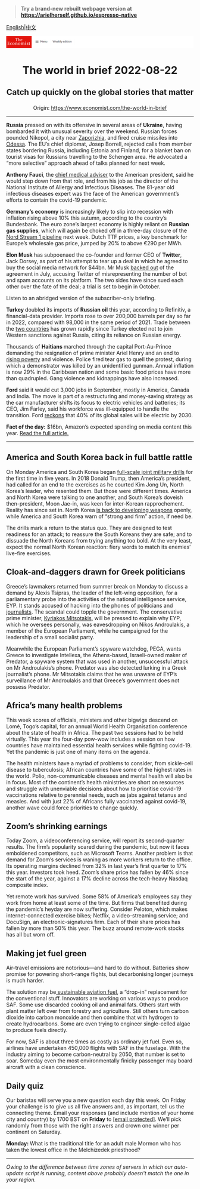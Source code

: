 > **Try a brand-new rebuilt webpage version at https://arielherself.github.io/espresso-native**

[English](https://github.com/arielherself/espresso/blob/main/README.md)|[中文](https://github-com.translate.goog/arielherself/espresso/blob/main/README.md?_x_tr_sl=en&_x_tr_tl=zh-CN&_x_tr_hl=zh-CN&_x_tr_pto=wapp)



![The Economist](menubar.png)

# <p align="center">The world in brief 2022-08-22</p>

## <p align="center">Catch up quickly on the global stories that matter</p>

<p align="center">Origin: <a href="https://www.economist.com/the-world-in-brief">https://www.economist.com/the-world-in-brief</a><hr>

<strong>Russia</strong> pressed on with its offensive in several areas of <strong>Ukraine</strong>, having bombarded it with unusual severity over the weekend. Russian forces pounded Nikopol, a city near [Zaporizhia](https://www.economist.com/the-economist-explains/2022/08/19/what-is-at-stake-at-ukraines-zaporizhia-nuclear-plant), and fired cruise missiles into [Odessa](https://www.economist.com/the-economist-explains/2022/05/27/why-is-odessa-important-to-both-ukraine-and-russia). The EU’s chief diplomat, Josep Borrell, rejected calls from member states bordering Russia, including Estonia and Finland, for a blanket ban on tourist visas for Russians travelling to the Schengen area. He advocated a “more selective” approach ahead of talks planned for next week.

<strong>Anthony Fauci</strong>, the [chief medical adviser](https://www.economist.com/films/2022/04/26/dr-fauci-follow-the-science) to the American president, said he would step down from that role, and from his job as the director of the National Institute of Allergy and Infectious Diseases. The 81-year old infectious diseases expert was the face of the American government’s efforts to contain the covid-19 pandemic.

<strong>Germany’s economy</strong> is increasingly likely to slip into recession with inflation rising above 10% this autumn, according to the country’s Bundesbank. The euro zone’s largest economy is highly reliant on <strong>Russian gas supplies</strong>, which will again be choked off in a three-day closure of the [Nord Stream 1 pipeline](https://www.economist.com/europe/2022/07/11/europe-is-preparing-for-russian-gas-to-be-cut-off-this-winter) next week. Dutch TTF prices, a key benchmark for Europe’s wholesale gas price, jumped by 20% to above €290 per MWh.

<strong>Elon Musk</strong> has subpoenaed the co-founder and former CEO of <strong>Twitter</strong>, Jack Dorsey, as part of his attempt to tear up a deal in which he agreed to buy the social media network for $44bn. Mr Musk [backed out](https://www.economist.com/business/2022/07/11/with-or-without-elon-musk-twitter-is-overdue-a-shake-up) of the agreement in July, accusing Twitter of misrepresenting the number of bot and spam accounts on its platform. The two sides have since sued each other over the fate of the deal; a trial is set to begin in October.

Listen to an abridged version of the subscriber-only briefing.

<strong>Turkey </strong>doubled its imports of <strong>Russian oil</strong> this year, according to Refinitiv, a financial-data provider. Imports rose to over 200,000 barrels per day so far in 2022, compared with 98,000 in the same period of 2021. Trade between the [two countries](https://www.economist.com/europe/2022/04/07/how-turkey-is-courting-russias-oligarchs) has grown rapidly since Turkey elected not to join Western sanctions against Russia, citing its reliance on Russian energy.

Thousands of <strong>Haitians </strong>marched through the capital Port-Au-Prince demanding the resignation of prime minister Ariel Henry and an end to [rising poverty](https://www.economist.com/the-americas/2022/02/05/foreign-aid-has-done-little-to-help-haiti) and violence. Police fired tear gas to quell the protest, during which a demonstrator was killed by an unidentified gunman. Annual inflation is now 29% in the Caribbean nation and some basic food prices have more than quadrupled. Gang violence and kidnappings have also increased.

<strong>Ford </strong>said it would cut 3,000 jobs in September, mostly in America, Canada and India. The move is part of a restructuring and money-saving strategy as the car manufacturer shifts its focus to electric vehicles and batteries; its CEO, Jim Farley, said his workforce was ill-equipped to handle the transition. Ford [reckons](https://www.economist.com/business/ford-and-general-motors-fight-it-out-to-electrify/21805099) that 40% of its global sales will be electric by 2030.

<strong>Fact of the day:</strong> $16bn, Amazon’s expected spending on media content this year. [Read the full article](https://www.economist.com/business/2022/08/21/game-of-thrones-v-lord-of-the-rings-a-tale-of-old-v-new-hollywood)[.](https://www.economist.com/graphic-detail/2022/06/28/the-deaths-of-51-people-in-texas-highlight-the-perils-of-migration)

----------

## America and South Korea back in full battle rattle

On Monday America and South Korea began [full-scale joint military drills](https://www.economist.com/asia/2022/08/18/america-and-south-korea-restart-their-big-military-drills) for the first time in five years. In 2018 Donald Trump, then America’s president, had called for an end to the exercises as he courted Kim Jong Un, North Korea’s leader, who resented them. But those were different times. America and North Korea were talking to one another, and South Korea’s doveish then-president, Moon Jae-in, was keen for inter-Korean rapprochement. Reality has since set in. North Korea [is back to developing weapons](https://www.economist.com/asia/2022/04/07/north-korea-is-testing-icbms-again-nuclear-weapons-may-be-next) openly, while America and South Korea warn of “strong and firm” action, if need be.

The drills mark a return to the status quo. They are designed to test readiness for an attack; to reassure the South Koreans they are safe; and to dissuade the North Koreans from trying anything too bold. At the very least, expect the normal North Korean reaction: fiery words to match its enemies’ live-fire exercises.

## Cloak-and-daggers drawn for Greek politicians

Greece’s lawmakers returned from summer break on Monday to discuss a demand by Alexis Tsipras, the leader of the left-wing opposition, for a parliamentary probe into the activities of the national intelligence service, EYP. It stands accused of hacking into the phones of politicians and [journalists](https://www.economist.com/europe/2022/05/19/rows-over-press-freedom-overshadow-greeces-recent-achievements). The scandal could topple the government. The conservative prime minister, [Kyriakos Mitsotakis](https://www.economist.com/europe/2021/05/22/how-greece-became-europes-unlikely-model-student), will be pressed to explain why EYP, which he oversees personally, was eavesdropping on Nikos Androulakis, a member of the European Parliament, while he campaigned for the leadership of a small socialist party. 

Meanwhile the European Parliament’s spyware watchdog, PEGA, wants Greece to investigate Intellexa, the Athens-based, Israeli-owned maker of Predator, a spyware system that was used in another, unsuccessful attack on Mr Androulakis’s phone. Predator was also detected lurking in a Greek journalist’s phone. Mr Mitsotakis claims that he was unaware of EYP’s surveillance of Mr Androulakis and that Greece’s government does not possess Predator.

## Africa’s many health problems

This week scores of officials, ministers and other bigwigs descend on Lomé, Togo’s capital, for an annual World Health Organisation conference about the state of health in Africa. The past two sessions had to be held virtually. This year the four-day pow-wow includes a session on how countries have maintained essential health services while fighting covid-19. Yet the pandemic is just one of many items on the agenda.

The health ministers have a myriad of problems to consider, from sickle-cell disease to tuberculosis; African countries have some of the highest rates in the world. Polio, non-communicable diseases and mental health will also be in focus. Most of the continent’s health ministries are short on resources and struggle with unenviable decisions about how to prioritise covid-19 vaccinations relative to perennial needs, such as jabs against tetanus and measles. And with just 22% of Africans fully vaccinated against covid-19, another wave could force priorities to change quickly.

## Zoom’s shrinking earnings

Today Zoom, a videoconferencing service, will report its second-quarter results. The firm’s popularity soared during the pandemic, but now it faces emboldened competitors, such as Microsoft Teams. Another problem is that demand for Zoom’s services is waning as more workers return to the office. Its operating margins declined from 32% in last year’s first quarter to 17% this year. Investors took heed. Zoom’s share price has fallen by 46% since the start of the year, against a 17% decline across the tech-heavy Nasdaq composite index.

Yet remote work has survived. Some 58% of America’s employees say they work from home at least some of the time. But firms that benefited during the pandemic’s heyday are now suffering. Consider Peloton, which makes internet-connected exercise bikes; Netflix, a video-streaming service; and DocuSign, an electronic-signatures firm. Each of their share prices has fallen by more than 50% this year. The buzz around remote-work stocks has all but worn off.

## Making jet fuel green

Air-travel emissions are notorious—and hard to do without. Batteries show promise for powering short-range flights, but decarbonising longer journeys is much harder.

The solution may be[ sustainable aviation fuel](https://www.economist.com/science-and-technology/2022/08/17/ways-to-make-aviation-fuel-green), a “drop-in” replacement for the conventional stuff. Innovators are working on various ways to produce SAF. Some use discarded cooking oil and animal fats. Others start with plant matter left over from forestry and agriculture. Still others turn carbon dioxide into carbon monoxide and then combine that with hydrogen to create hydrocarbons. Some are even trying to engineer single-celled algae to produce fuels directly.

For now, SAF is about three times as costly as ordinary jet fuel. Even so, airlines have undertaken 450,000 flights with SAF in the fuselage. With the industry aiming to become carbon-neutral by 2050, that number is set to soar. Someday even the most environmentally finicky passenger may board aircraft with a clean conscience.

## Daily quiz

Our baristas will serve you a new question each day this week. On Friday your challenge is to give us all five answers and, as important, tell us the connecting theme. Email your responses (and include mention of your home city and country) by 1700 BST on <strong>Friday</strong> to [<span class="__cf_email__" data-cfemail="c697b3afbc83b5b6b4a3b5b5a986a3a5a9a8a9abafb5b2e8a5a9ab">[email&#160;protected]</span>](https://mail.google.com/mail/?view=cm&amp;fs=1&amp;tf=1&amp;to=QuizEspresso@economist.com). We’ll pick randomly from those with the right answers and crown one winner per continent on Saturday.

<strong>Monday: </strong>What is the traditional title for an adult male Mormon who has taken the lowest office in the Melchizedek priesthood?

----------

*Owing to the difference between time zones of servers in which our auto-update script is running, content above probably doesn't match the one in your region.*
